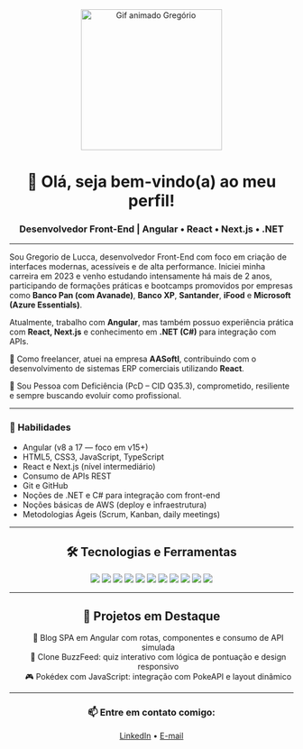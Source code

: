 <div align="center">
  <img 
    src="https://camo.githubusercontent.com/2366b34bb903c09617990fb5fff4622f3e941349e846ddb7e73df872a9d21233/68747470733a2f2f63646e2e6472696262626c652e636f6d2f75736572732f3733303730332f73637265656e73686f74732f363538313234332f6176656e746f2e676966" 
    alt="Gif animado Gregório" 
    width="250" 
  />

  <h1>👋 Olá, seja bem-vindo(a) ao meu perfil!</h1>
  <h3>Desenvolvedor Front-End | Angular • React • Next.js • .NET</h3>
</div>

---

Sou Gregorio de Lucca, desenvolvedor Front-End com foco em criação de interfaces modernas, acessíveis e de alta performance. Iniciei minha carreira em 2023 e venho estudando intensamente há mais de 2 anos, participando de formações práticas e bootcamps promovidos por empresas como **Banco Pan (com Avanade)**, **Banco XP**, **Santander**, **iFood** e **Microsoft (Azure Essentials)**.

Atualmente, trabalho com **Angular**, mas também possuo experiência prática com **React, Next.js** e conhecimento em **.NET (C#)** para integração com APIs.

💼 Como freelancer, atuei na empresa **AASoftl**, contribuindo com o desenvolvimento de sistemas ERP comerciais utilizando **React**.

🧠 Sou Pessoa com Deficiência (PcD – CID Q35.3), comprometido, resiliente e sempre buscando evoluir como profissional.

---

### 🚀 Habilidades

- Angular (v8 a 17 — foco em v15+)
- HTML5, CSS3, JavaScript, TypeScript
- React e Next.js (nível intermediário)
- Consumo de APIs REST
- Git e GitHub
- Noções de .NET e C# para integração com front-end
- Noções básicas de AWS (deploy e infraestrutura)
- Metodologias Ágeis (Scrum, Kanban, daily meetings)

---

<div align="center">
  <h2>🛠 Tecnologias e Ferramentas</h2>
  <p>
    <img src="https://img.shields.io/badge/Angular-DD0031?style=for-the-badge&logo=angular&logoColor=white" />
    <img src="https://img.shields.io/badge/React-20232A?style=for-the-badge&logo=react&logoColor=61DAFB" />
    <img src="https://img.shields.io/badge/Next.js-000000?style=for-the-badge&logo=nextdotjs&logoColor=white" />
    <img src="https://img.shields.io/badge/.NET-512BD4?style=for-the-badge&logo=dotnet&logoColor=white" />
    <img src="https://img.shields.io/badge/TypeScript-3178C6?style=for-the-badge&logo=typescript&logoColor=white" />
    <img src="https://img.shields.io/badge/JavaScript-F7DF1E?style=for-the-badge&logo=javascript&logoColor=black" />
    <img src="https://img.shields.io/badge/HTML5-E34F26?style=for-the-badge&logo=html5&logoColor=white" />
    <img src="https://img.shields.io/badge/CSS3-1572B6?style=for-the-badge&logo=css3&logoColor=white" />
    <img src="https://img.shields.io/badge/Git-F05032?style=for-the-badge&logo=git&logoColor=white" />
    <img src="https://img.shields.io/badge/GitHub-181717?style=for-the-badge&logo=github&logoColor=white" />
    <img src="https://img.shields.io/badge/AWS-232F3E?style=for-the-badge&logo=amazonaws&logoColor=white" />
  </p>
</div>

---

<div align="center">
  <h2>📂 Projetos em Destaque</h2>
  <ul style="list-style-type:none;">
    <li>📄 Blog SPA em Angular com rotas, componentes e consumo de API simulada</li>
    <li>📝 Clone BuzzFeed: quiz interativo com lógica de pontuação e design responsivo</li>
    <li>🎮 Pokédex com JavaScript: integração com PokeAPI e layout dinâmico</li>
  </ul>
</div>

---

<div align="center">
  <h3>📫 Entre em contato comigo:</h3>
  <a href="https://www.linkedin.com/in/gregoriodelucca/" target="_blank">LinkedIn</a> • 
  <a href="mailto:gregoriodelucca@gmail.com">E-mail</a>
</div>

